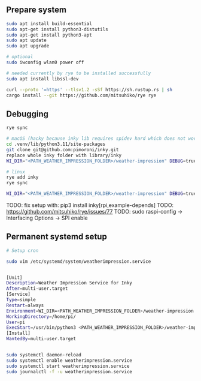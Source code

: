 ## Prepare system

```bash
sudo apt install build-essential
sudo apt-get install python3-distutils
sudo apt-get install python3-apt
sudo apt update
sudo apt upgrade

# optional
sudo iwconfig wlan0 power off

# needed currently by rye to be installed successfully
sudo apt install libssl-dev

curl --proto '=https' --tlsv1.2 -sSf https://sh.rustup.rs | sh
cargo install --git https://github.com/mitsuhiko/rye rye
```

## Debugging

```bash
rye sync

# macOS (hacky because inky lib requires spidev hard which does not work in macOS)
cd .venv/lib/python3.11/site-packages
git clone git@github.com:pimoroni/inky.git
replace whole inky folder with library/inky
WI_DIR="<PATH_WEATHER_IMPRESSION_FOLDER>/weather-impression" DEBUG=true rye run python3 weather.py

# linux
rye add inky
rye sync

WI_DIR="<PATH_WEATHER_IMPRESSION_FOLDER>/weather-impression" DEBUG=true rye run python3 weather.py
```

TODO: fix setup with: pip3 install inky[rpi,example-depends]
TODO: https://github.com/mitsuhiko/rye/issues/77
TODO:
  sudo raspi-config
  -> Interfacing Options
  -> SPI enable

## Permanent systemd setup

```bash
# Setup cron

sudo vim /etc/systemd/system/weatherimpression.service


[Unit]
Description=Weather Impression Service for Inky
After=multi-user.target
[Service]
Type=simple
Restart=always
Environment=WI_DIR=<PATH_WEATHER_IMPRESSION_FOLDER>/weather-impression
WorkingDirectory=/home/pi/
User=pi
ExecStart=/usr/bin/python3 <PATH_WEATHER_IMPRESSION_FOLDER>/weather-impression/watcher.py
[Install]
WantedBy=multi-user.target


sudo systemctl daemon-reload
sudo systemctl enable weatherimpression.service
sudo systemctl start weatherimpression.service
sudo journalctl -f -u weatherimpression.service
```